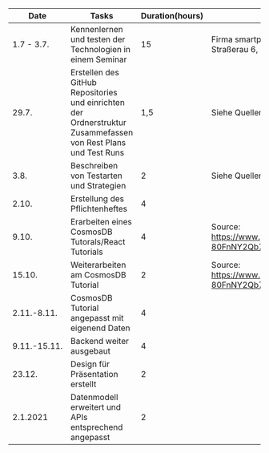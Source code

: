 | Date         | Tasks                                                        | Duration(hours) | Source/Issues                                                |
| ------------ | ------------------------------------------------------------ | --------------- | ------------------------------------------------------------ |
| 1.7 - 3.7.   | Kennenlernen und testen der Technologien in einem Seminar    | 15              | Firma smartpoint,<br />Straßerau 6, 4020 Linz                |
| 29.7.        | Erstellen des GitHub Repositories und einrichten der Ordnerstruktur<br />Zusammefassen von Rest Plans und Test Runs | 1,5             | Siehe Quellen Test_Plans_Cases_Runs.md                       |
| 3.8.         | Beschreiben von Testarten und Strategien                     | 2               | Siehe Quellen Test_Arten_Strategien.md                       |
| 2.10.        | Erstellung des Pflichtenheftes                               | 4               |                                                              |
| 9.10.        | Erarbeiten eines CosmosDB Tutorals/React Tutorials           | 4               | Source: https://www.youtube.com/channel/UC0m-80FnNY2Qb7obvTL_2fA |
| 15.10.       | Weiterarbeiten am CosmosDB Tutorial                          | 2               | Source: https://www.youtube.com/channel/UC0m-80FnNY2Qb7obvTL_2fA |
| 2.11.-8.11.  | CosmosDB Tutorial angepasst mit eigenend Daten               | 4               |                                                              |
| 9.11.-15.11. | Backend weiter ausgebaut                                     | 4               |                                                              |
| 23.12.       | Design für Präsentation erstellt                             | 2               |                                                              |
| 2.1.2021     | Datenmodell erweitert und APIs entsprechend angepasst        | 2               |                                                              |

